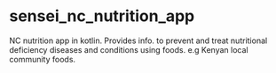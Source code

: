 # sensei_nc_nutrition_app
NC nutrition app in kotlin. Provides info. to prevent and treat nutritional deficiency diseases and conditions using foods. e.g Kenyan local community foods.
